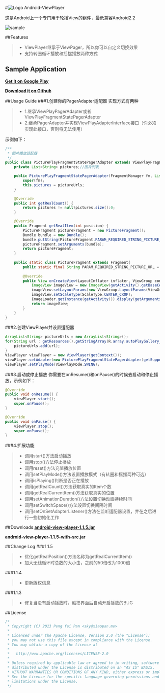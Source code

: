 #![Logo](https://github.com/xiaopansky/Android-ViewPlayer/raw/master/res/drawable-mdpi/ic_launcher.png) Android-ViewPlayer

这是Android上一个专门用于轮播View的组件，最低兼容Android2.2

![sample](https://github.com/xiaopansky/Android-ViewPlayer/raw/master/docs/sample.png)

##Features
>* ViewPlayer继承于ViewPager，所以你可以自定义切换效果
>* 支持转圈循环播放和摇摆播放两种方式

## Sample Application
**[Get it on Google Play](https://play.google.com/store/apps/details?id=me.xiaopan.android.viewplayer)**

**[Download it on Github](https://github.com/xiaopansky/Android-ViewPlayer/raw/master/releases/Android-ViewPlayer_1.1.5.1.apk)**

##Usage Guide
###1.创建你的PagerAdapter适配器
实现方式有两种
>* 1.继承ViewPlayPagerAdapter或者ViewPlayFragmentStatePagerAdapter
>* 2.继承PagerAdapter并实现ViewPlayAdapterInterface接口（你必须实现此接口，否则将无法使用）

示例如下：
```java
/**
 * 图片播放适配器
 */
public class PicturePlayFragmentStatePagerAdapter extends ViewPlayFragmentStatePagerAdapter {
	private List<String> pictures;//图片列表

	public PicturePlayFragmentStatePagerAdapter(FragmentManager fm, List<String> pictureUrls) {
		super(fm);
		this.pictures = pictureUrls;
	}

	@Override
	public int getRealCount() {
		return pictures != null?pictures.size():0;
	}

	@Override
	public Fragment getRealItem(int position) {
		PictureFragment pictureFragment = new PictureFragment();
		Bundle bundle = new Bundle();
		bundle.putString(PictureFragment.PARAM_REQUIRED_STRING_PICTURE_URL, pictures.get(position));
		pictureFragment.setArguments(bundle);
		return pictureFragment;
	}
	
	public static class PictureFragment extends Fragment{
		public static final String PARAM_REQUIRED_STRING_PICTURE_URL = "PARAM_REQUIRED_STRING_PICTURE_URL";
		
		@Override
		public View onCreateView(LayoutInflater inflater, ViewGroup container, Bundle savedInstanceState) {
			ImageView imageView = new ImageView(getActivity().getBaseContext());
			imageView.setLayoutParams(new ViewGroup.LayoutParams(ViewGroup.LayoutParams.MATCH_PARENT, ViewGroup.LayoutParams.MATCH_PARENT));
			imageView.setScaleType(ScaleType.CENTER_CROP);
			ImageLoader.getInstance(getActivity()).display(getArguments().getString(PARAM_REQUIRED_STRING_PICTURE_URL), imageView, OptionType.VIEW_PLAYER);
			return imageView;
		}
	}
}
```

###2.创建ViewPlayer并设置适配器
```java
ArrayList<String> pictureUrls = new ArrayList<String>();
for(String url : getResources().getStringArray(R.array.autoPlayGallery_urls2)){
	pictureUrls.add(url);
}
ViewPlayer viewPlayer = new ViewPlayer(getContext());
viewPlayer.setAdapter(new PicturePlayFragmentStatePagerAdapter(getSupportFragmentManager(), pictureUrls));
viewPlayer.setPlayMode(ViewPlayMode.SWING);
```

###3.启动或停止播放
你需要在onResume()和onPause()的时候去启动和停止播放，示例如下：
```java
@Override
public void onResume() {
	viewPlayer.start();
	super.onPause();
}

@Override
public void onPause() {
	viewPlayer.stop();
	super.onPause();
}
```

###4.扩展功能
>* 调用start()方法启动播放
>* 调用stop()方法停止播放
>* 调用reset()方法充值播放位置
>* 调用setPlayMode()方法设置播放模式（有转圈和摇摆两种可选）
>* 调用isPlaying()判断是否正在播放
>* 调用getRealCount()方法获取真实的Item个数
>* 调用getRealCurrentItem()方法获取真实的位置
>* 调用setAnimationDuration()方法设置切换动画持续时间
>* 调用setSwitchSpace()方法设置切换间隔时间
>* 调用setOnSetAdapterListener()方法在监听适配器设置，并在之后进行一些初始化工作

##Downloads
**[android-view-player-1.1.5.jar](https://github.com/xiaopansky/Android-ViewPlayer/raw/master/releases/android-view-player-1.1.5.jar)**

**[android-view-player-1.1.5-with-src.jar](https://github.com/xiaopansky/Android-ViewPlayer/raw/master/releases/android-view-player-1.1.5-with-src.jar)**

##Change Log
###1.1.5
>* 优化getRealPosition()方法名称为getRealCurrentItem()
>* 加大无线循环时总数的大小由，之前的50倍改为1000倍

###1.1.4
>* 更新版权信息

###1.1.3
>* 修复当没有启动播放时，触摸界面后自动开启播放的BUG

##License
```java
/*
 * Copyright (C) 2013 Peng fei Pan <sky@xiaopan.me>
 * 
 * Licensed under the Apache License, Version 2.0 (the "License");
 * you may not use this file except in compliance with the License.
 * You may obtain a copy of the License at
 * 
 *   http://www.apache.org/licenses/LICENSE-2.0
 * 
 * Unless required by applicable law or agreed to in writing, software
 * distributed under the License is distributed on an "AS IS" BASIS,
 * WITHOUT WARRANTIES OR CONDITIONS OF ANY KIND, either express or implied.
 * See the License for the specific language governing permissions and
 * limitations under the License.
 */
```
